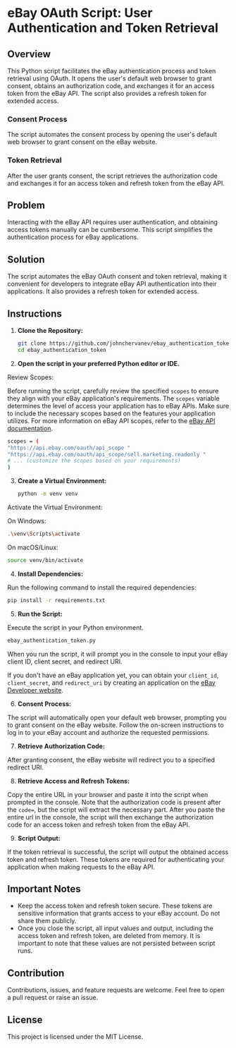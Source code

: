 # eBay OAuth Script: User Authentication and Token Retrieval

## Overview

This Python script facilitates the eBay authentication process and token retrieval using OAuth. It opens the user's default web browser to grant consent, obtains an authorization code, and exchanges it for an access token from the eBay API. The script also provides a refresh token for extended access.

### Consent Process

The script automates the consent process by opening the user's default web browser to grant consent on the eBay website.

### Token Retrieval

After the user grants consent, the script retrieves the authorization code and exchanges it for an access token and refresh token from the eBay API.

## Problem

Interacting with the eBay API requires user authentication, and obtaining access tokens manually can be cumbersome. This script simplifies the authentication process for eBay applications.

## Solution

The script automates the eBay OAuth consent and token retrieval, making it convenient for developers to integrate eBay API authentication into their applications. It also provides a refresh token for extended access.

## Instructions

1. **Clone the Repository:**

   ```bash
   git clone https://github.com/johnchervanev/ebay_authentication_token
   cd ebay_authentication_token

2. **Open the script in your preferred Python editor or IDE.**

Review Scopes:

   Before running the script, carefully review the specified `scopes` to ensure they align with your eBay application's requirements. The `scopes`       variable determines the level of access your application has to eBay APIs. Make sure to include the necessary scopes based on the features your 
   application utilizes. For more information on eBay API scopes, refer to the [eBay API documentation](https://developer.ebay.com/tools/api-scopes).

   ```bash
   scopes = (
   "https://api.ebay.com/oauth/api_scope "
   "https://api.ebay.com/oauth/api_scope/sell.marketing.readonly "
   # ... (customize the scopes based on your requirements)
   )
   ```

3. **Create a Virtual Environment:**

   ```bash
   python -m venv venv
   ```
Activate the Virtual Environment:

On Windows:

   ```bash
   .\venv\Scripts\activate
   ```
On macOS/Linux:

   ```bash
   source venv/bin/activate
   ```
4. **Install Dependencies:**

Run the following command to install the required dependencies:

   ```bash
   pip install -r requirements.txt
   ```

5. **Run the Script:**

Execute the script in your Python environment.

   ```bash
   ebay_authentication_token.py
   ```

When you run the script, it will prompt you in the console to input your eBay client ID, client secret, and redirect URI.

If you don't have an eBay application yet, you can obtain your `client_id`, `client_secret`, and `redirect_uri` by creating an application on the [eBay Developer website](https://developer.ebay.com/my/keys).

6. **Consent Process:**

The script will automatically open your default web browser, prompting you to grant consent on the eBay website. Follow the on-screen instructions to log in to your eBay account and authorize the requested permissions.

7. **Retrieve Authorization Code:**

After granting consent, the eBay website will redirect you to a specified redirect URI.

8. **Retrieve Access and Refresh Tokens:**

Copy the entire URL in your browser and paste it into the script when prompted in the console. Note that the authorization code is present after the `code=`, but the script will extract the necessary part. After you paste the entire url in the console, the script will then exchange the authorization code for an access token and refresh token from the eBay API.

9. **Script Output:**

If the token retrieval is successful, the script will output the obtained access token and refresh token. These tokens are required for authenticating your application when making requests to the eBay API.

## Important Notes
- Keep the access token and refresh token secure. These tokens are sensitive information that grants access to your eBay account. Do not share them publicly.
- Once you close the script, all input values and output, including the access token and refresh token, are deleted from memory. It is important to note that these values are not persisted between script runs.

## Contribution

Contributions, issues, and feature requests are welcome. Feel free to open a pull request or raise an issue.

## License

This project is licensed under the MIT License.

